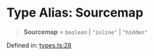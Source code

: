 <!-- prettier-ignore-start -->
# Type Alias: Sourcemap

> **Sourcemap** = `boolean` \| `"inline"` \| `"hidden"`

Defined in: [types.ts:28](https://github.com/rolldown/tsdown/blob/419a6536f1671d2892a29dad749cebb3cc09b852/src/options/types.ts#L28)

<!-- prettier-ignore-end -->
